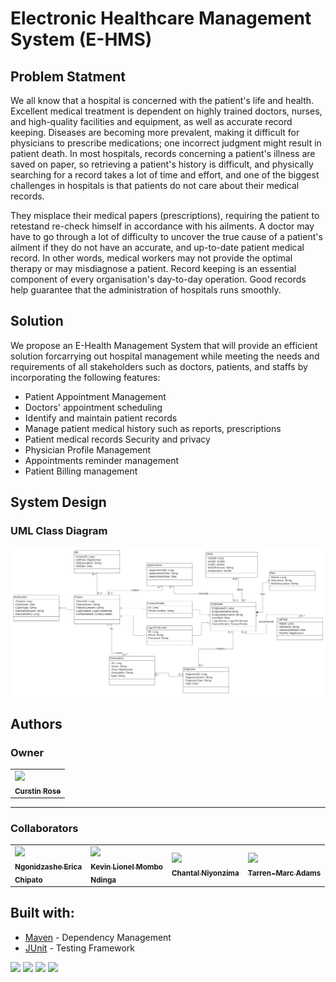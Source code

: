 # Electronic Healthcare Management System (E-HMS)

## Problem Statment
We all know that a hospital is concerned with the patient's life and health. Excellent medical treatment is dependent on highly trained doctors, nurses, and high-quality facilities and equipment, as well as accurate record keeping. Diseases are becoming more prevalent, making it difficult for physicians to prescribe medications; one incorrect judgment might result in patient death. In most hospitals, records concerning a patient's illness are saved on paper, so retrieving a patient's history is difficult, and physically searching for a record takes a lot of time and effort, and one of the biggest challenges in hospitals is that patients do not care about their medical records. 

They misplace their medical papers (prescriptions), requiring the patient to retestand re-check himself in accordance with his ailments. A doctor may have to go through a lot of difficulty to uncover the true cause of a patient's ailment if they do not have an accurate, and up-to-date patient medical record. In other words, medical workers may not provide the optimal therapy or may misdiagnose a patient. Record keeping is an essential component of every organisation's day-to-day operation. Good records help guarantee that the administration of hospitals runs smoothly.

## Solution
We propose an E-Health Management System that will provide an efficient solution forcarrying out hospital management while meeting the needs and requirements of all stakeholders such as doctors, patients, and staffs by incorporating the following features:

 - Patient Appointment Management
 - Doctors' appointment scheduling
 - Identify and maintain patient records
 - Manage patient medical history such as reports, prescriptions
 - Patient medical records Security and privacy
 - Physician Profile Management
 - Appointments reminder management
 - Patient Billing management

## System Design

### UML Class Diagram

![uml-class-diagram-e-hms](https://github.com/CurstinJR/E-HMS/blob/master/docs/E-HMS%20UML%20Class%20Diagram-2.png)

## Authors

### Owner
<table>
    <tbody>
        <tr>
          <td>
          <a href="https://github.com/CurstinJR">
              <img src=https://avatars.githubusercontent.com/u/67284885?v=4 width=100px></img>
              <br />
              <sub><b>Curstin Rose</b></sub>
          </a>
            <br />
            <sub></sub>
          </td>
        </tr>
</table>

---

### Collaborators
<table>
    <tbody>
        <tr>
            <td>
              <a href="https://github.com/Erica-Ch">
                <img src=https://avatars.githubusercontent.com/u/81580379?v=4 width=100px></img>
                <br />
                <sub><b>Ngonidzashe Erica </br> Chipato</b></sub>
              </a>
              <br />
              <sub></sub>
            </td>
            <td>
              <a href="https://github.com/leokeke96">
                <img src=https://avatars.githubusercontent.com/u/80675820?v=4 width=100px></img>
                <br />
                <sub><b>Kevin Lionel Mombo </br> Ndinga</b></sub>
              </a>
              <br />
              <sub></sub>
            </td>
            <td>
              <a href="https://github.com/Niyonzima10">
                <img src=https://avatars.githubusercontent.com/u/80648854?v=4 width=100px></img>
                <br />
                <sub><b>Chantal Niyonzima</b></sub>
              </a>
              <br />
              <sub></sub>
            </td>
            <td>
              <a href="https://github.com/Tarren-Adams">
                <img src=https://avatars.githubusercontent.com/u/80337251?v=4 width=100px></img>
                <br />
                <sub><b>Tarren-Marc Adams</b></sub>
              </a>
              <br />
              <sub></sub>
            </td>
        </tr>
    </tbody>
</table>

## Built with:
- [Maven](https://maven.apache.org/) - Dependency Management
- [JUnit](https://junit.org/junit5/) - Testing Framework

![](https://img.shields.io/badge/jdk-17-red)
![](https://img.shields.io/badge/tool-maven-blue)
![](https://img.shields.io/badge/junit-platform-brightgreen)
![](https://img.shields.io/badge/junit-jupiter-green)
